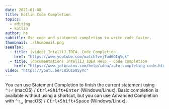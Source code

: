```yaml
---
date: 2021-01-08
title: Kotlin Code Completion
topics:
  - editing
  - kotlin
author: hs
subtitle: Use code and statement completion to write code faster.
thumbnail: ./thumbnail.png
seealso:
  - title: (video) IntelliJ IDEA. Code Completion
    href: "https://www.youtube.com/watch?v=jTud6GIqVgk"
  - title: (documentation) IntelliJ IDEA Help - Code completion
    href: "https://www.jetbrains.com/help/idea/auto-completing-code.html"
video: "https://youtu.be/C8xU1S8SyVc"
---
```


You can use Statement Completion to finish the current statement using <kbd>⌃⇧⏎</kbd> (macOS) / <kbd>Ctrl+Shift+Enter</kbd> (Windows/Linux). Basic completion is available without using a shortcut, but you can use Advanced Completion with <kbd>⌃⇧␣</kbd> (macOS) / <kbd>Ctrl+Shift+Space</kbd> (Windows/Linux).
